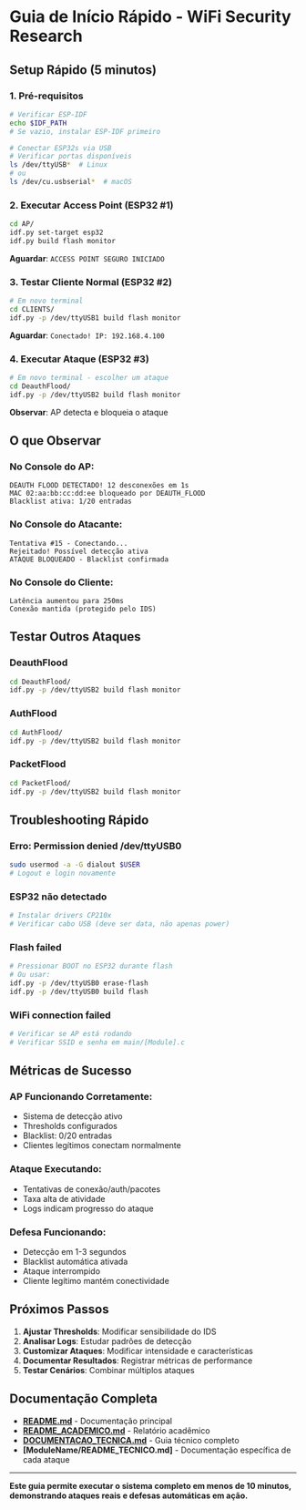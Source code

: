 # Guia de Início Rápido - WiFi Security Research

## Setup Rápido (5 minutos)

### 1. Pré-requisitos
```bash
# Verificar ESP-IDF
echo $IDF_PATH
# Se vazio, instalar ESP-IDF primeiro

# Conectar ESP32s via USB
# Verificar portas disponíveis
ls /dev/ttyUSB*  # Linux
# ou
ls /dev/cu.usbserial*  # macOS
```

### 2. Executar Access Point (ESP32 #1)
```bash
cd AP/
idf.py set-target esp32
idf.py build flash monitor
```
**Aguardar**: `ACCESS POINT SEGURO INICIADO`

### 3. Testar Cliente Normal (ESP32 #2)
```bash
# Em novo terminal
cd CLIENTS/
idf.py -p /dev/ttyUSB1 build flash monitor
```
**Aguardar**: `Conectado! IP: 192.168.4.100`

### 4. Executar Ataque (ESP32 #3)
```bash
# Em novo terminal - escolher um ataque
cd DeauthFlood/
idf.py -p /dev/ttyUSB2 build flash monitor
```
**Observar**: AP detecta e bloqueia o ataque

## O que Observar

### No Console do AP:
```
DEAUTH FLOOD DETECTADO! 12 desconexões em 1s
MAC 02:aa:bb:cc:dd:ee bloqueado por DEAUTH_FLOOD
Blacklist ativa: 1/20 entradas
```

### No Console do Atacante:
```
Tentativa #15 - Conectando...
Rejeitado! Possível detecção ativa
ATAQUE BLOQUEADO - Blacklist confirmada
```

### No Console do Cliente:
```
Latência aumentou para 250ms
Conexão mantida (protegido pelo IDS)
```

## Testar Outros Ataques

### DeauthFlood
```bash
cd DeauthFlood/
idf.py -p /dev/ttyUSB2 build flash monitor
```

### AuthFlood  
```bash
cd AuthFlood/
idf.py -p /dev/ttyUSB2 build flash monitor
```

### PacketFlood
```bash
cd PacketFlood/
idf.py -p /dev/ttyUSB2 build flash monitor
```

## Troubleshooting Rápido

### Erro: Permission denied /dev/ttyUSB0
```bash
sudo usermod -a -G dialout $USER
# Logout e login novamente
```

### ESP32 não detectado
```bash
# Instalar drivers CP210x
# Verificar cabo USB (deve ser data, não apenas power)
```

### Flash failed
```bash
# Pressionar BOOT no ESP32 durante flash
# Ou usar:
idf.py -p /dev/ttyUSB0 erase-flash
idf.py -p /dev/ttyUSB0 build flash
```

### WiFi connection failed
```bash
# Verificar se AP está rodando
# Verificar SSID e senha em main/[Module].c
```

## Métricas de Sucesso

### AP Funcionando Corretamente:
- Sistema de detecção ativo
- Thresholds configurados
- Blacklist: 0/20 entradas
- Clientes legítimos conectam normalmente

### Ataque Executando:
- Tentativas de conexão/auth/pacotes
- Taxa alta de atividade
- Logs indicam progresso do ataque

### Defesa Funcionando:
- Detecção em 1-3 segundos
- Blacklist automática ativada
- Ataque interrompido
- Cliente legítimo mantém conectividade

## Próximos Passos

1. **Ajustar Thresholds**: Modificar sensibilidade do IDS
2. **Analisar Logs**: Estudar padrões de detecção
3. **Customizar Ataques**: Modificar intensidade e características
4. **Documentar Resultados**: Registrar métricas de performance
5. **Testar Cenários**: Combinar múltiplos ataques

## Documentação Completa

- **[README.md](README.md)** - Documentação principal
- **[README_ACADEMICO.md](README_ACADEMICO.md)** - Relatório acadêmico
- **[DOCUMENTACAO_TECNICA.md](DOCUMENTACAO_TECNICA.md)** - Guia técnico completo
- **[ModuleName/README_TECNICO.md]** - Documentação específica de cada ataque

---

**Este guia permite executar o sistema completo em menos de 10 minutos, demonstrando ataques reais e defesas automáticas em ação.**
